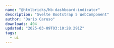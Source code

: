```yaml
---
name: "@htmlbricks/hb-dashboard-indicator"
description: "Svelte Bootstrap 5 WebComponent"
author: "Dario Caruso"
downloads: 404
updated: "2025-03-09T03:10:28.291Z"
tags: 
  - ui
---
```

